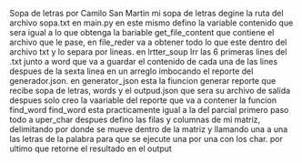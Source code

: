 Sopa de letras por Camilo San Martin 
mi sopa de letras degine la ruta del archivo sopa.txt en main.py en este mismo defino la variable contenido que sera igual a lo que obtenga la bariable get_file_content que contiene el archivo que le pase, en file_reder va a obtener todo lo que este dentro del archivo txt y lo separa por lineas.
en lrtter_soup lrr las 6 primeras lines del .txt junto a word que va a guardar el contenido de cada una de las lines despues de la sexta linea en un arreglo imbocando el reporte del generador.json.
en generator_json esta la fiuncion generar reporte que recibe sopa de letras, words y el outpud.json que sera su archivo de salida despues solo creo la vaariable del reporte que va a contener la funcion find_word
find_word esta practicamente igual a la del parcial primero paso todo a uper_char despues defino las filas y columnas de mi matriz, delimitando por donde se mueve dentro de la matriz y llamando una a una las letras de la palabra para que se ejecute una por una con los char.
por ultimo que retorne el resultado en el output 
